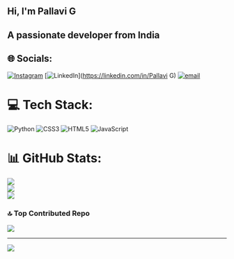 ## Hi, I'm Pallavi G
## A passionate developer from India 
## 🌐 Socials:
[![Instagram](https://img.shields.io/badge/Instagram-%23E4405F.svg?logo=Instagram&logoColor=white)](https://instagram.com/pallavigopal80) [![LinkedIn](https://img.shields.io/badge/LinkedIn-%230077B5.svg?logo=linkedin&logoColor=white)](https://linkedin.com/in/Pallavi G) [![email](https://img.shields.io/badge/Email-D14836?logo=gmail&logoColor=white)](mailto:topallavigowda@gmail.com) 

# 💻 Tech Stack:
![Python](https://img.shields.io/badge/python-3670A0?style=flat&logo=python&logoColor=ffdd54) ![CSS3](https://img.shields.io/badge/css3-%231572B6.svg?style=flat&logo=css3&logoColor=white) ![HTML5](https://img.shields.io/badge/html5-%23E34F26.svg?style=flat&logo=html5&logoColor=white) ![JavaScript](https://img.shields.io/badge/javascript-%23323330.svg?style=flat&logo=javascript&logoColor=%23F7DF1E)
# 📊 GitHub Stats:
![](https://github-readme-stats.vercel.app/api?username=pallavi780&theme=dark&hide_border=false&include_all_commits=true&count_private=true)<br/>
![](https://nirzak-streak-stats.vercel.app/?user=pallavi780&theme=dark&hide_border=false)<br/>
![](https://github-readme-stats.vercel.app/api/top-langs/?username=pallavi780&theme=dark&hide_border=false&include_all_commits=true&count_private=true&layout=compact)

### 🔝 Top Contributed Repo
![](https://github-contributor-stats.vercel.app/api?username=pallavi780&limit=5&theme=dark&combine_all_yearly_contributions=true)

---
[![](https://visitcount.itsvg.in/api?id=pallavi780&icon=0&color=0)](https://visitcount.itsvg.in)


<!--
**Pallavi780/pallavi780** is a ✨ _special_ ✨ repository because its `README.md` (this file) appears on your GitHub profile.

Here are some ideas to get you started:

- 🔭 I’m currently working on ...
- 🌱 I’m currently learning ...
- 👯 I’m looking to collaborate on ...
- 🤔 I’m looking for help with ...
- 💬 Ask me about ...
- 📫 How to reach me: ...
- 😄 Pronouns: ...
- ⚡ Fun fact: ...
-->
